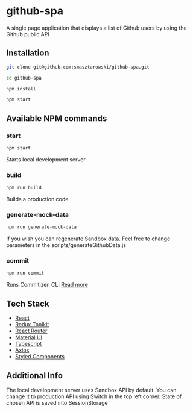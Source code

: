 # github-spa

A single page application that displays a list of Github users by using the Github public API

## Installation

```bash
git clone git@github.com:smasztarowski/github-spa.git

cd github-spa

npm install

npm start
```

## Available NPM commands

### start

```bash
npm start
```

Starts local development server

### build

```bash
npm run build
```

Builds a production code

### generate-mock-data

```bash
npm run generate-mock-data
```

If you wish you can regenerate Sandbox data. Feel free to change parameters in the scripts/generateGithubData.js

### commit

```bash
npm run commit
```

Runs Commitizen CLI [Read more](https://github.com/commitizen/cz-cli)

## Tech Stack

- [React](https://reactjs.org/)
- [Redux Toolkit](https://redux-toolkit.js.org/)
- [React Router](https://reactrouter.com/web/guides/quick-start)
- [Material UI](https://material-ui.com/)
- [Typescript](https://www.typescriptlang.org/)
- [Axios](https://github.com/axios/axios)
- [Styled Components](https://styled-components.com/)

## Additional Info

The local development server uses Sandbox API by default. You can change it to production API using Switch in the top left corner. State of chosen API is saved into SessionStorage
